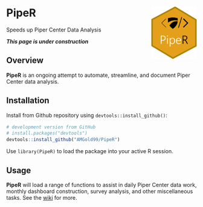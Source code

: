 # PipeR <img src='man/figures/PipeR_logo_2.png' align="right" height="138.5" />
Speeds up Piper Center Data Analysis

***This page is under construction***

## Overview

**PipeR** is an ongoing attempt to automate, streamline, and document Piper Center data analysis.

## Installation
Install from Github repository using `devtools::install_github()`:
``` r
# development version from GitHub
# install.packages("devtools")
devtools::install_github("AMGold99/PipeR")
```

Use `library(PipeR)` to load the package into your active R session.

## Usage

**PipeR** will load a range of functions to assist in daily Piper Center data work, monthly dashboard construction, survey analysis, and other miscellaneous tasks. See the [wiki](https://github.com/AMGold99/PipeR/wiki) for more.
